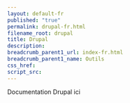 ```yaml
---
layout: default-fr
published: "true"
permalink: drupal-fr.html
filename_root: drupal
title: Drupal
description:
breadcrumb_parent1_url: index-fr.html
breadcrumb_parent1_name: Outils
css_href:
script_src:
---
```


Documentation Drupal ici
